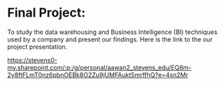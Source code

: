 # Final Project:

To study the data warehousing and Business Intelligence (BI) techniques used by a company and present our findings. Here is the link to the our project presentation.

https://stevens0-my.sharepoint.com/:p:/g/personal/aawan2_stevens_edu/EQ8m-2y8ftFLmT0nz6pbnOEBk8O2Zu9jUMFAukt5mrffhQ?e=4sn2Mr
